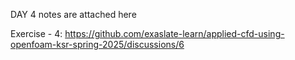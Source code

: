 DAY 4 notes are attached here

Exercise - 4: https://github.com/exaslate-learn/applied-cfd-using-openfoam-ksr-spring-2025/discussions/6

